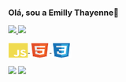 ### Olá, sou a Emilly Thayenne🤍
<div align="left">
  <a href="https://github.com/emhyyato">
  <img height="170em" src="https://github-readme-stats.vercel.app/api?username=emhyyato&show_icons=true&theme=midnight-purple&include_all_commits=true&count_private=true"/>
  <img height="170em" src="https://github-readme-stats.vercel.app/api/top-langs/?username=emhyyato&layout=compact&langs_count=7&theme=midnight-purple"/>
</div>

<div style="display: inline_block"><br>
  <img align="center" alt="Rafa-Js" height="30" width="40" src="https://raw.githubusercontent.com/devicons/devicon/master/icons/javascript/javascript-plain.svg">
  <img align="center" alt="Rafa-HTML" height="30" width="40" src="https://raw.githubusercontent.com/devicons/devicon/master/icons/html5/html5-original.svg">
  <img align="center" alt="Rafa-CSS" height="30" width="40" src="https://raw.githubusercontent.com/devicons/devicon/master/icons/css3/css3-original.svg">
  <br>
  <br>
</div>

<div>  
  <a href = "mailto:thayennemilly@gmail.com"><img src="https://img.shields.io/badge/-Gmail-%23333?style=for-the-badge&logo=gmail&logoColor=white" target="_blank"></a>
  <a href="https://www.linkedin.com/in/emilly-thayenne-6495b1218/" target="_blank"><img src="https://img.shields.io/badge/-LinkedIn-%230077B5?style=for-the-badge&logo=linkedin&logoColor=white" target="_blank"></a> 
</div>
